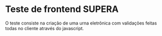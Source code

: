 # Teste de frontend SUPERA

 O teste consiste na criação de uma urna eletrônica com validações feitas todas no cliente através do javascript.
